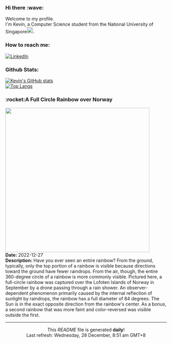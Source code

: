 <h3>Hi there :wave:</h3>

Welcome to my profile.   
I'm Kevin, a Computer Science student from the National University of Singapore<img src="https://img.icons8.com/color/96/000000/singapore-circular.png" width="20px"/>.</p>

<h3>How to reach me: </h3>
<a href="https://www.linkedin.com/in/kevin-foong/"><img alt="LinkedIn" src="https://img.shields.io/badge/linkedin-%230077B5.svg?&style=for-the-badge&logo=linkedin&logoColor=white" /></a> 

<h3>Github Stats: </h3> 

[![Kevin's GitHub stats](https://github-readme-stats.vercel.app/api?username=kevin9foong&theme=tokyonight)](https://github.com/anuraghazra/github-readme-stats) <br/>
[![Top Langs](https://github-readme-stats.vercel.app/api/top-langs/?username=kevin9foong&layout=compact&theme=tokyonight)](https://github.com/anuraghazra/github-readme-stats)

<h3>:rocket:A Full Circle Rainbow over Norway</h3> 
<img width="450" src="https:&#x2F;&#x2F;apod.nasa.gov&#x2F;apod&#x2F;image&#x2F;2212&#x2F;FullCircleRainbow_Moesch_4500.jpg" /><br/>
<b>Date:</b> 2022-12-27<br/>
<b>Description:</b> Have you ever seen an entire rainbow? From the ground, typically, only the top portion of a rainbow is visible because directions toward the ground have fewer raindrops. From the air, though, the entire 360-degree circle of a rainbow is more commonly visible. Pictured here, a full-circle rainbow was captured over the Lofoten Islands of Norway in September by a drone passing through a rain shower. An observer-dependent phenomenon primarily caused by the internal reflection of sunlight by raindrops, the rainbow has a full diameter of 84 degrees. The Sun is in the exact opposite direction from the rainbow&#39;s center.  As a bonus, a second rainbow that was more faint and color-reversed was visible outside the first.<br/>

------------
<p align="center">This <i>README</i> file is generated <b>daily</b>!</br>
Last refresh: Wednesday, 28 December, 8:51 am GMT+8<br />